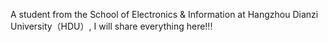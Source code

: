 A student from the School of Electronics & Information at Hangzhou Dianzi University（HDU）, I will share everything here!!!
<!---
tnzhy06/tnzhy06 is a ✨ special ✨ repository because its `README.md` (this file) appears on your GitHub profile.
You can click the Preview link to take a look at your changes.
--->
